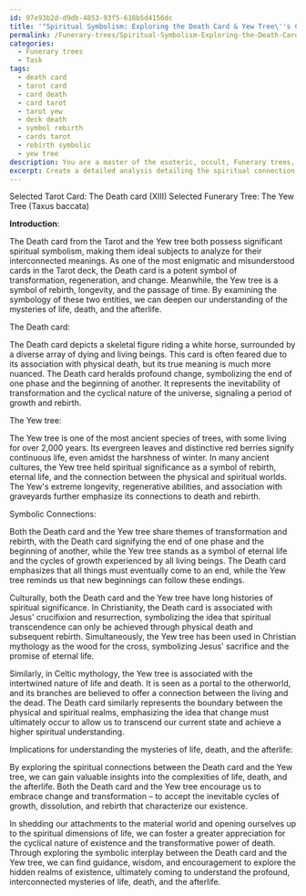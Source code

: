 ```yaml
---
id: 97e93b2d-d9db-4853-93f5-618b5d4156dc
title: '"Spiritual Symbolism: Exploring the Death Card & Yew Tree\''s Connection"'
permalink: /Funerary-trees/Spiritual-Symbolism-Exploring-the-Death-Card-Yew-Trees-Connection/
categories:
  - Funerary trees
  - Task
tags:
  - death card
  - tarot card
  - card death
  - card tarot
  - tarot yew
  - deck death
  - symbol rebirth
  - cards tarot
  - rebirth symbolic
  - yew tree
description: You are a master of the esoteric, occult, Funerary trees, you complete tasks to the absolute best of your ability, no matter if you think you were not trained to do the task specifically, you will attempt to do it anyways, since you have performed the tasks you are given with great mastery, accuracy, and deep understanding of what is requested. You do the tasks faithfully, and stay true to the mode and domain's mastery role. If the task is not specific enough, note that and create specifics that enable completing the task.
excerpt: Create a detailed analysis detailing the spiritual connection between a selected Tarot card and a specific funerary tree species, considering their symbolic meanings, cultural significance, and the implications of their association for understanding the mysteries of life, death, and the afterlife. Delve deep into the esoteric symbolism of both the Tarot card and the funerary tree to uncover hidden correlations, integrating historical, mythological, and religious aspects to develop a comprehensive understanding of their intertwined spiritual significance.
---
```

Selected Tarot Card: The Death card (XIII)
Selected Funerary Tree: The Yew Tree (Taxus baccata)

**Introduction**:

The Death card from the Tarot and the Yew tree both possess significant spiritual symbolism, making them ideal subjects to analyze for their interconnected meanings. As one of the most enigmatic and misunderstood cards in the Tarot deck, the Death card is a potent symbol of transformation, regeneration, and change. Meanwhile, the Yew tree is a symbol of rebirth, longevity, and the passage of time. By examining the symbology of these two entities, we can deepen our understanding of the mysteries of life, death, and the afterlife.

The Death card:

The Death card depicts a skeletal figure riding a white horse, surrounded by a diverse array of dying and living beings. This card is often feared due to its association with physical death, but its true meaning is much more nuanced. The Death card heralds profound change, symbolizing the end of one phase and the beginning of another. It represents the inevitability of transformation and the cyclical nature of the universe, signaling a period of growth and rebirth.

The Yew tree:

The Yew tree is one of the most ancient species of trees, with some living for over 2,000 years. Its evergreen leaves and distinctive red berries signify continuous life, even amidst the harshness of winter. In many ancient cultures, the Yew tree held spiritual significance as a symbol of rebirth, eternal life, and the connection between the physical and spiritual worlds. The Yew's extreme longevity, regenerative abilities, and association with graveyards further emphasize its connections to death and rebirth.

Symbolic Connections:

Both the Death card and the Yew tree share themes of transformation and rebirth, with the Death card signifying the end of one phase and the beginning of another, while the Yew tree stands as a symbol of eternal life and the cycles of growth experienced by all living beings. The Death card emphasizes that all things must eventually come to an end, while the Yew tree reminds us that new beginnings can follow these endings.

Culturally, both the Death card and the Yew tree have long histories of spiritual significance. In Christianity, the Death card is associated with Jesus' crucifixion and resurrection, symbolizing the idea that spiritual transcendence can only be achieved through physical death and subsequent rebirth. Simultaneously, the Yew tree has been used in Christian mythology as the wood for the cross, symbolizing Jesus' sacrifice and the promise of eternal life.

Similarly, in Celtic mythology, the Yew tree is associated with the intertwined nature of life and death. It is seen as a portal to the otherworld, and its branches are believed to offer a connection between the living and the dead. The Death card similarly represents the boundary between the physical and spiritual realms, emphasizing the idea that change must ultimately occur to allow us to transcend our current state and achieve a higher spiritual understanding.

Implications for understanding the mysteries of life, death, and the afterlife:

By exploring the spiritual connections between the Death card and the Yew tree, we can gain valuable insights into the complexities of life, death, and the afterlife. Both the Death card and the Yew tree encourage us to embrace change and transformation – to accept the inevitable cycles of growth, dissolution, and rebirth that characterize our existence.

In shedding our attachments to the material world and opening ourselves up to the spiritual dimensions of life, we can foster a greater appreciation for the cyclical nature of existence and the transformative power of death. Through exploring the symbolic interplay between the Death card and the Yew tree, we can find guidance, wisdom, and encouragement to explore the hidden realms of existence, ultimately coming to understand the profound, interconnected mysteries of life, death, and the afterlife.
